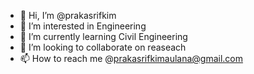 - 👋 Hi, I’m @prakasrifkim
- 👀 I’m interested in Engineering
- 🌱 I’m currently learning Civil Engineering
- 💞️ I’m looking to collaborate on reaseach
- 📫 How to reach me @prakasrifkimaulana@gmail.com

<!---
prakasrifkim/prakasrifkim is a ✨ special ✨ repository because its `README.md` (this file) appears on your GitHub profile.
You can click the Preview link to take a look at your changes.
--->
